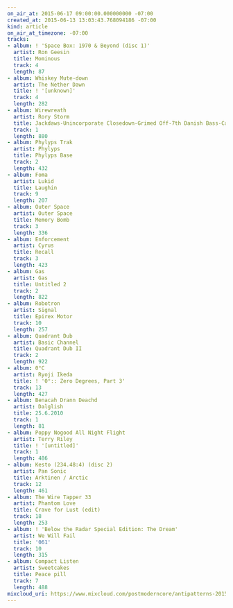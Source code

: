```yaml
---
on_air_at: 2015-06-17 09:00:00.000000000 -07:00
created_at: 2015-06-13 13:03:43.768094186 -07:00
kind: article
on_air_at_timezone: -07:00
tracks:
- album: ! 'Space Box: 1970 & Beyond (disc 1)'
  artist: Ron Geesin
  title: Mominous
  track: 4
  length: 87
- album: Whiskey Mute-down
  artist: The Nether Dawn
  title: ! '[unknown]'
  track: 4
  length: 282
- album: Wirewreath
  artist: Rory Storm
  title: Jackdaws-Unincorporate Closedown-Grimed Off-7th Danish Bass-Cauldron
  track: 1
  length: 880
- album: Phylyps Trak
  artist: Phylyps
  title: Phylyps Base
  track: 2
  length: 432
- album: Foma
  artist: Lukid
  title: Laughin
  track: 9
  length: 207
- album: Outer Space
  artist: Outer Space
  title: Memory Bomb
  track: 3
  length: 336
- album: Enforcement
  artist: Cyrus
  title: Recall
  track: 3
  length: 423
- album: Gas
  artist: Gas
  title: Untitled 2
  track: 2
  length: 822
- album: Robotron
  artist: Signal
  title: Epirex Motor
  track: 10
  length: 257
- album: Quadrant Dub
  artist: Basic Channel
  title: Quadrant Dub II
  track: 2
  length: 922
- album: 0°C
  artist: Ryoji Ikeda
  title: ! '0°:: Zero Degrees, Part 3'
  track: 13
  length: 427
- album: Benacah Drann Deachd
  artist: Dalglish
  title: 25.6.2010
  track: 1
  length: 81
- album: Poppy Nogood All Night Flight
  artist: Terry Riley
  title: ! '[untitled]'
  track: 1
  length: 486
- album: Kesto (234.48:4) (disc 2)
  artist: Pan Sonic
  title: Arktinen / Arctic
  track: 12
  length: 461
- album: The Wire Tapper 33
  artist: Phantom Love
  title: Crave for Lust (edit)
  track: 18
  length: 253
- album: ! 'Below the Radar Special Edition: The Dream'
  artist: We Will Fail
  title: '061'
  track: 10
  length: 315
- album: Compact Listen
  artist: Sweetcakes
  title: Peace pill
  track: 7
  length: 488
mixcloud_uri: https://www.mixcloud.com/postmoderncore/antipatterns-2015-06-17/
---
```

